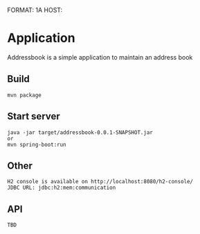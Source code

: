 FORMAT: 1A
HOST:

# Application 

Addressbook is a simple application to maintain an address book

## Build
	mvn package

## Start server
	java -jar target/addressbook-0.0.1-SNAPSHOT.jar
	or
	mvn spring-boot:run
	
## Other
	H2 console is available on http://localhost:8080/h2-console/	
	JDBC URL: jdbc:h2:mem:communication

## API	
    TBD